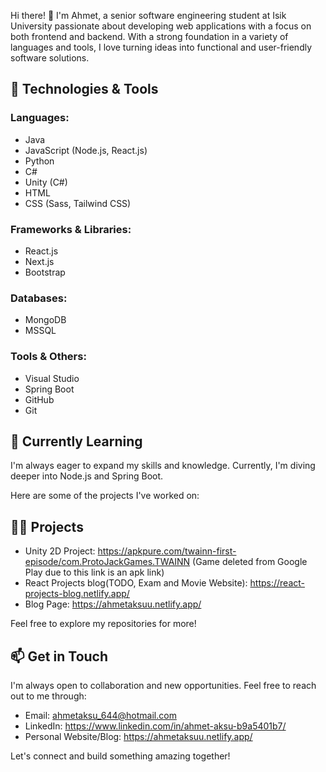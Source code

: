 Hi there! 👋
I'm Ahmet, a senior software engineering student at Isik University passionate about developing web applications with a focus on both frontend and backend. With a strong foundation in a variety of languages and tools, I love turning ideas into functional and user-friendly software solutions.

## 🔧 Technologies & Tools
### Languages:
- Java
- JavaScript (Node.js, React.js)
- Python
- C#
- Unity (C#)
- HTML
- CSS (Sass, Tailwind CSS)
  
### Frameworks & Libraries:
- React.js
- Next.js
- Bootstrap

### Databases:
- MongoDB
- MSSQL

### Tools & Others:
- Visual Studio
- Spring Boot
- GitHub
- Git

## 🌱 Currently Learning

I'm always eager to expand my skills and knowledge. Currently, I'm diving deeper into Node.js and Spring Boot.

Here are some of the projects I've worked on:
## 👨‍💻 Projects

- Unity 2D Project: https://apkpure.com/twainn-first-episode/com.ProtoJackGames.TWAINN (Game deleted from Google Play due to this link is an apk link)
- React Projects blog(TODO, Exam and Movie Website): https://react-projects-blog.netlify.app/
- Blog Page: https://ahmetaksuu.netlify.app/

Feel free to explore my repositories for more!

## 📫 Get in Touch
I'm always open to collaboration and new opportunities. Feel free to reach out to me through:

- Email: ahmetaksu_644@hotmail.com
- LinkedIn: https://www.linkedin.com/in/ahmet-aksu-b9a5401b7/
- Personal Website/Blog: https://ahmetaksuu.netlify.app/

Let's connect and build something amazing together!

